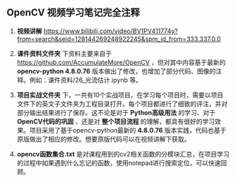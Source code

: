 ##  OpenCV 视频学习笔记完全注释

1. **视频讲解** https://www.bilibili.com/video/BV1PV411774y?from=search&seid=128144269248922245&spm_id_from=333.337.0.0

2. **课件资料文件夹** 下资料主要来自于 https://github.com/AccumulateMore/OpenCV ，但对其中内容基于最新的 **opencv-python 4.8.0.76** 版本做出了修改，也增加了部分代码、图像的注释。例如：课件资料/26_光流估计.ipynb 等。

3. **项目实战文件夹** 下，一共有10个实战项目，在学习每个项目时，需要以项目文件下的英文子文件夹为工程目录打开。每个项目都进行了细致的评注，并对部分输出结果进行了保存。这不论是对于 **Python高级用法** 的学习、对于 **OpenCV代码的巩固** 、还是对 **整个项目流程** 的理解，都具有很好的学习效果。项目采用了基于opencv-python最新的 **4.8.0.76** 版本实践，代码也基于原版做出了相应的修改。想要原版代码可以在视频讲解下获取。

4. **opencv函数集合.txt** 是对课程用到的cv2相关函数的分模块汇总，在项目学习的过程中如果遇到什么忘记的函数，使用notepad进行搜索定位，可以快速回顾。

